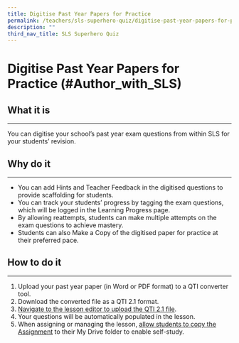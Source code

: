 ```yaml
---
title: Digitise Past Year Papers for Practice
permalink: /teachers/sls-superhero-quiz/digitise-past-year-papers-for-practice/
description: ""
third_nav_title: SLS Superhero Quiz
---
```

<h1 class="page-title">Digitise Past Year Papers for Practice (#Author_with_SLS)</h1>
  <h2>What it is</h2>
  <hr>
  <p>You can digitise your school’s past year exam questions from within SLS for your students’ revision.</p>
  
  <h2>Why do it</h2>
  <hr>
  <ul>
    <li>You can add Hints and Teacher Feedback in the digitised questions to provide scaffolding for students.</li>
    <li>You can track your students’ progress by tagging the exam questions, which will be logged in the Learning Progress page.</li>
    <li>By allowing reattempts, students can make multiple attempts on the exam questions to achieve mastery.</li>
    <li>Students can also Make a Copy of the digitised paper for practice at their preferred pace.</li>
  </ul>
  
  <h2>How to do it</h2>
  <hr>
  <ol>
    <li>Upload your past year paper (in Word or PDF format) to a QTI converter tool.</li>
    <li>Download the converted file as a QTI 2.1 format.</li>
    <li><a target="_blank" href="/teacher-user-guide/author/upload-question-and-test-interoperability-qti-files/">Navigate to the lesson editor to upload the QTI 2.1 file</a>.</li>
    <li>Your questions will be automatically populated in the lesson.</li>
    <li>When assigning or managing the lesson, <a target="_blank" href="/teacher-user-guide/assign/allow-students-to-copy-assignments/">allow students to copy the Assignment</a> to their My Drive folder to enable self-study.</li>
  </ol>